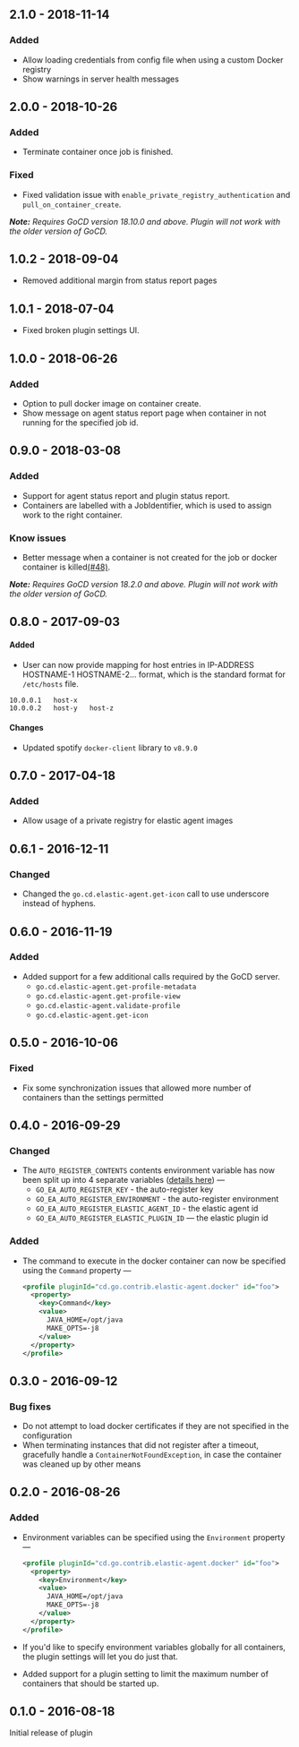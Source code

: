 ## 2.1.0 - 2018-11-14

### Added
- Allow loading credentials from config file when using a custom Docker registry
- Show warnings in server health messages

## 2.0.0 - 2018-10-26

### Added
- Terminate container once job is finished.

### Fixed
- Fixed validation issue with `enable_private_registry_authentication` and `pull_on_container_create`.

**_Note:_** *Requires GoCD version 18.10.0 and above. Plugin will not work with the older version of GoCD.*

## 1.0.2 - 2018-09-04
- Removed additional margin from status report pages

## 1.0.1 - 2018-07-04
- Fixed broken plugin settings UI.

## 1.0.0 - 2018-06-26

### Added
- Option to pull docker image on container create.
- Show message on agent status report page when container in not running for the specified job id.

## 0.9.0 - 2018-03-08

### Added
- Support for agent status report and plugin status report.
- Containers are labelled with a JobIdentifier, which is used to assign work to the right container.

### Know issues
- Better message when a container is not created for the job or docker container is killed[(#48)](https://github.com/gocd-contrib/docker-elastic-agents/issues/48).


**_Note:_** *Requires GoCD version 18.2.0 and above. Plugin will not work with the older version of GoCD.*


## 0.8.0 - 2017-09-03

#### Added

- User can now provide mapping for host entries in IP-ADDRESS HOSTNAME-1 HOSTNAME-2... format, which is the standard format for `/etc/hosts` file.

```hosts
10.0.0.1   host-x
10.0.0.2   host-y   host-z
``` 

#### Changes

- Updated spotify `docker-client` library to `v8.9.0`

## 0.7.0 - 2017-04-18

### Added

- Allow usage of a private registry for elastic agent images 

## 0.6.1 - 2016-12-11

### Changed

- Changed the `go.cd.elastic-agent.get-icon` call to use underscore instead of hyphens.

## 0.6.0 - 2016-11-19

### Added

- Added support for a few additional calls required by the GoCD server.
  * `go.cd.elastic-agent.get-profile-metadata`
  * `go.cd.elastic-agent.get-profile-view`
  * `go.cd.elastic-agent.validate-profile`
  * `go.cd.elastic-agent.get-icon`

## 0.5.0 - 2016-10-06

### Fixed

- Fix some synchronization issues that allowed more number of containers than the settings permitted

## 0.4.0 - 2016-09-29

### Changed

- The `AUTO_REGISTER_CONTENTS` contents environment variable has now been split up into 4 separate variables ([details here](https://docs.go.cd/current/advanced_usage/agent_auto_register.html)) —
  * `GO_EA_AUTO_REGISTER_KEY` - the auto-register key
  * `GO_EA_AUTO_REGISTER_ENVIRONMENT` - the auto-register environment
  * `GO_EA_AUTO_REGISTER_ELASTIC_AGENT_ID` - the elastic agent id
  * `GO_EA_AUTO_REGISTER_ELASTIC_PLUGIN_ID` — the elastic plugin id

### Added

- The command to execute in the docker container can now be specified using the `Command` property —

    ```xml
    <profile pluginId="cd.go.contrib.elastic-agent.docker" id="foo">
      <property>
        <key>Command</key>
        <value>
          JAVA_HOME=/opt/java
          MAKE_OPTS=-j8
        </value>
      </property>
    </profile>
    ```


## 0.3.0 - 2016-09-12

### Bug fixes

- Do not attempt to load docker certificates if they are not specified in the configuration
- When terminating instances that did not register after a timeout, gracefully handle a `ContainerNotFoundException`, in case the container was cleaned up by other means

## 0.2.0 - 2016-08-26

### Added

- Environment variables can be specified using the `Environment` property —

    ```xml
    <profile pluginId="cd.go.contrib.elastic-agent.docker" id="foo">
      <property>
        <key>Environment</key>
        <value>
          JAVA_HOME=/opt/java
          MAKE_OPTS=-j8
        </value>
      </property>
    </profile>
    ```

- If you'd like to specify environment variables globally for all containers, the plugin settings will let you do just that.
- Added support for a plugin setting to limit the maximum number of containers that should be started up.

## 0.1.0 - 2016-08-18

Initial release of plugin

